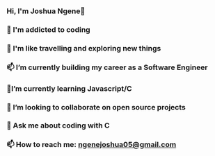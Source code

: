 ### Hi, I'm Joshua Ngene👋


### 👀 I'm addicted to coding
### 👀 I'm like travelling and exploring new things
### 📫 I’m currently building my career as a Software Engineer
### 🌱I’m currently learning Javascript/C
### 👯 I’m looking to collaborate on open source projects
### 💬 Ask me about coding with C
### 📫 How to reach me: ngenejoshua05@gmail.com

